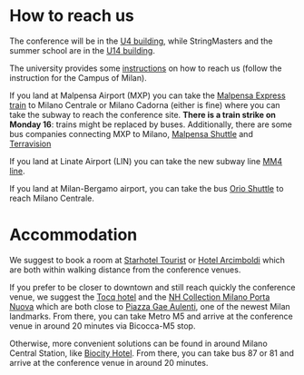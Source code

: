 # How to reach us

The conference will be in the [U4 building](https://www.google.it/maps/place/Edificio+U4+-+Universit%C3%A0+degli+Studi+di+Milano+-+Bicocca/@45.5134031,9.2095216,17z), while StringMasters and the summer
school are in the [U14
building](https://www.google.it/maps/place/Edificio+U14+-+Universit%C3%A0+Degli+Studi+Di+Milano+-+Bicocca+-+Dipartimento+di+Informatica+Sistemistica+e+Comunicazione/@45.5236028,9.2190725,18.25z).

The university provides some
[instructions](https://en.unimib.it/reach-us/how-reach-us) on how to reach us
(follow the instruction for the Campus of Milan).

If you land at Malpensa Airport (MXP) you can take the [Malpensa Express
train](https://www.malpensaexpress.it/en/) to Milano Centrale or Milano Cadorna
(either is fine) where you can take the subway to reach the conference site.
**There is a train strike on Monday 16**: trains might be replaced by buses.
Additionally, there are some bus companies connecting MXP to Milano, [Malpensa
Shuttle](https://www.malpensashuttle.it/) and
[Terravision](https://www.terravision.eu/airport_transfer/busmalpensa-airport-milan/?noredirect=en_US)

If you land at Linate Airport (LIN) you can take the new subway line [MM4
line](https://www.atm.it/en/ViaggiaConNoi/InfoTraffico/Pages/M4passengerserviceinformation2.aspx).

If you land at Milan-Bergamo airport, you can take the bus [Orio
Shuttle](https://www.milano-aeroporti.it/orio-shuttle/en/index.html) to reach
Milano Centrale.


# Accommodation

We suggest to book a room at [Starhotel Tourist](https://reservations.starhotels.com/100462?adults=1&children=0&currency=EUR&datein=6/15/2025&hotelID=100462&nights=5#/accommodation/room)
or [Hotel Arcimboldi](https://hotelarcimboldi.it/) which are both within walking
distance from the conference venues.

If you prefer to be closer to downtown and still reach quickly the conference
venue, we suggest the [Tocq hotel](https://www.tocq.it/) and the [NH Collection
Milano Porta
Nuova](https://www.nh-hotels.com/en/hotel/nh-collection-milano-porta-nuova)
which are both close to [Piazza Gae
Aulenti](https://en.wikipedia.org/wiki/Piazza_Gae_Aulenti), one of the newest
Milan landmarks. 
From there, you can take Metro M5 and arrive at the conference venue in around 20 minutes via Bicocca-M5 stop.

Otherwise, more convenient solutions can be found in around Milano Central Station, like [Biocity Hotel](https://www.biocityhotel.it).
From there, you can take bus 87 or 81 and arrive at the conference venue in around 20 minutes.
